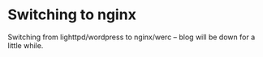 Switching to nginx
=========================================

Switching from lighttpd/wordpress to nginx/werc – blog will be down for a little while.
